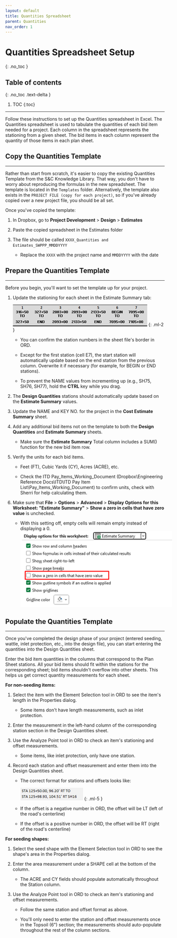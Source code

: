 ```yaml
---
layout: default
title: Quantities Spreadsheet
parent: Quantities
nav_order: 1
---
```


# Quantities Spreadsheet Setup
{: .no_toc }

## Table of contents
{: .no_toc .text-delta }

1. TOC
{:toc}

---


Follow these instructions to set up the Quantities spreadsheet in Excel. The Quantities spreadsheet is used to tabulate the quantities of each bid item needed for a project. Each column in the spreadsheet represents the stationing from a given sheet. The bid items in each column represent the quantity of those items in each plan sheet.

## Copy the Quantities Template
***

Rather than start from scratch, it's easier to copy the existing Quantities Template from the S&C Knowledge Library. That way, you don't
have to worry about reproducing the formulas in the new spreadsheet. The template is located in the `Templates` folder. Alternatively, the template also exists in the `PROJECT FILE (copy for each project)`, so if you've already copied over a new project file, you should be all set.

Once you've copied the template:

1.  In Dropbox, go to **Project Development** > **Design** > **Estimates**

2.  Paste the copied spreadsheet in the Estimates folder

3.  The file should be called `XXXX_Quantities and Estimates_SWPPP_MMDDYYYY`

    -   Replace the `XXXX` with the project name and `MMDDYYYY` with the date

## Prepare the Quantities Template
***

Before you begin, you'll want to set the template up for your project.

1.  Update the stationing for each sheet in the Estimate Summary tab:

    ![](../assets/images/stationing.png)
    {: .ml-2 }

    -   You can confirm the station numbers in the sheet file's border in ORD.

    -   Except for the first station (cell E7), the start station will automatically update based on the end station from the previous column. Overwrite it if necessary (for example, for BEGIN or END stations).

    -   To prevent the NAME values from incrementing up (e.g., SH75, SH76, SH77), hold the **CTRL** key while you drag.

2.  The **Design Quantities** stations should automatically update based on the **Estimate Summary** values.

3.  Update the NAME and KEY NO. for the project in the **Cost Estimate Summary** sheet.

4.  Add any additional bid items not on the template to both the **Design Quantities** and **Estimate Summary** sheets.

    -   Make sure the **Estimate Summary** Total column includes a SUM() function for the new bid item row.

5.  Verify the units for each bid items.

    -   Feet (FT), Cubic Yards (CY), Acres (ACRE), etc.

    -   Check the ITD Pay_Items_Working_Document (Dropbox\\Engineering Reference Docs\\ITD\\ITD Pay Item List\\Pay_Items_Working_Document) to confirm units, check with Sherri for help calculating them.

6.  Make sure that **File** > **Options** > **Advanced** > **Display Options for this Worksheet: "Estimate Summary"** > **Show a zero in cells that have zero value** is unchecked.

    -   With this setting off, empty cells will remain empty instead of displaying a 0.

    <img src="../assets/images/no-zeroes.png" width=500 style="margin-left: 1.5rem;">

## Populate the Quantities Template
***

Once you've completed the design phase of your project (entered seeding, wattle, inlet protection, etc., into the design file), you can start entering the quantities into the Design Quantities sheet.

Enter the bid item quantities in the columns that correspond to the Plan Sheet stations. All your bid items should fit within the stations for the corresponding sheet; bid items shouldn't overflow into other sheets. This helps us get correct quantity measurements for each sheet.

**For non-seeding items:**

1.  Select the item with the Element Selection tool in ORD to see the item's length in the Properties dialog.

    -   Some items don't have length measurements, such as inlet protection.

2.  Enter the measurement in the left-hand column of the corresponding station section in the Design Quantities sheet.

3.  Use the Analyze Point tool in ORD to check an item's stationing and offset measurements.

    -   Some items, like inlet protection, only have one station.

4.  Record each station and offset measurement and enter them into the Design Quantities sheet.

    -   The correct format for stations and offsets looks like:

        ![](../assets/images/station-format.png)
        {: .ml-5 }

    - If the offset is a negative number in ORD, the offset will be LT (left of the road's centerline)
    - If the offset is a positive number in ORD, the offset will be RT (right of the road's centerline)

**For seeding shapes:**

1.  Select the seed shape with the Element Selection tool in ORD to see the shape's area in the Properties dialog.

2.  Enter the area measurement under a SHAPE cell at the bottom of the column.

    -   The ACRE and CY fields should populate automatically throughout
        the Station column.

3.  Use the Analyze Point tool in ORD to check an item's stationing and offset measurements.

    -   Follow the same station and offset format as above.

    -   You'll only need to enter the station and offset measurements once in the Topsoil (6") section; the measurements should auto-populate throughout the rest of the column sections.
